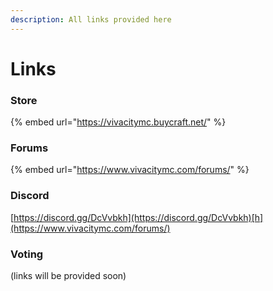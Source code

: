 ```yaml
---
description: All links provided here
---
```


# Links

### Store

{% embed url="https://vivacitymc.buycraft.net/" %}

### Forums

{% embed url="https://www.vivacitymc.com/forums/" %}

### Discord

[https://discord.gg/DcVvbkh](https://discord.gg/DcVvbkh)[h](https://www.vivacitymc.com/forums/)

### Voting

(links will be provided soon)

